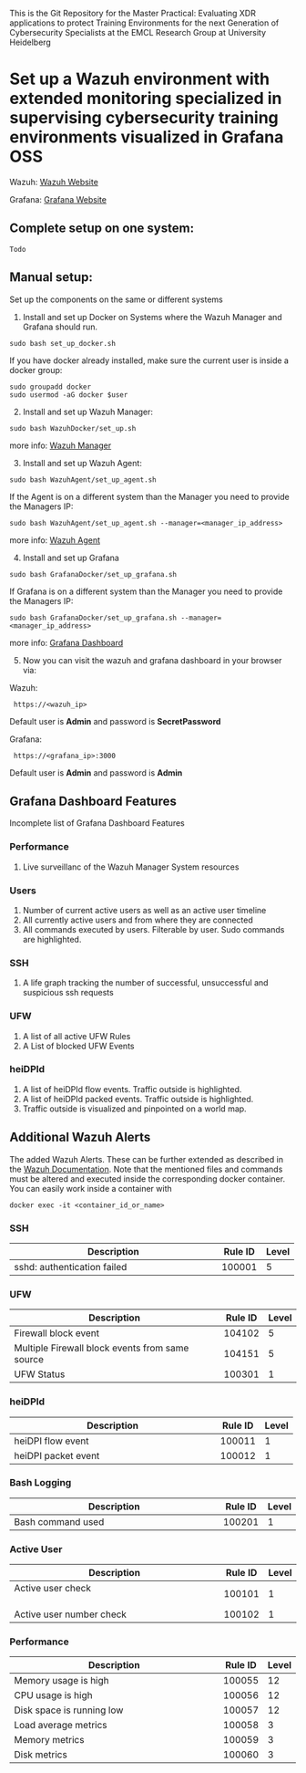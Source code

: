 This is the Git Repository for the Master Practical:
Evaluating XDR applications to protect Training Environments for the next Generation of Cybersecurity Specialists
at the EMCL Research Group at University Heidelberg

# Set up a Wazuh environment with extended monitoring specialized in supervising cybersecurity training environments visualized in Grafana OSS

Wazuh:    [Wazuh Website](https://wazuh.com/)

Grafana:  [Grafana Website](https://grafana.com/)


## Complete setup on one system:
```
Todo
```

## Manual setup:

Set up the components on the same or different systems
1) Install and set up Docker on Systems where the Wazuh Manager and Grafana should run.
```
sudo bash set_up_docker.sh
```
If you have docker already installed, make sure the current user is inside a docker group:
```
sudo groupadd docker
sudo usermod -aG docker $user
```

2) Install and set up Wazuh Manager:
```
sudo bash WazuhDocker/set_up.sh
```
more info: [Wazuh Manager](https://github.com/FeDaas/Master-Practical-Evaluating-XDR-applications/tree/main/WazuhDocker)

3) Install and set up Wazuh Agent:
```
sudo bash WazuhAgent/set_up_agent.sh
```
If the Agent is on a different system than the Manager you need to provide the Managers IP:
```
sudo bash WazuhAgent/set_up_agent.sh --manager=<manager_ip_address>
```

more info: [Wazuh Agent](https://github.com/FeDaas/Master-Practical-Evaluating-XDR-applications/tree/main/WazuhAgent)

4) Install and set up Grafana
```
sudo bash GrafanaDocker/set_up_grafana.sh
```
If Grafana is on a different system than the Manager you need to provide the Managers IP:
```
sudo bash GrafanaDocker/set_up_grafana.sh --manager=<manager_ip_address>
```
more info: [Grafana Dashboard](https://github.com/FeDaas/Master-Practical-Evaluating-XDR-applications/tree/main/GrafanaDocker) 

5) Now you can visit the wazuh and grafana dashboard in your browser via:

Wazuh:
```
 https://<wazuh_ip>
```
Default user is **Admin** and password is **SecretPassword** 

Grafana:
```
 https://<grafana_ip>:3000
```
Default user is **Admin** and password is **Admin** 


## Grafana Dashboard Features

Incomplete list of Grafana Dashboard Features

### Performance

1) Live surveillanc of the Wazuh Manager System resources

### Users

1) Number of current active users as well as an active user timeline
2) All currently active users and from where they are connected
3) All commands executed by users. Filterable by user. Sudo commands are highlighted.

### SSH
1) A life graph tracking the number of successful, unsuccessful and suspicious ssh requests

### UFW
1) A list of all active UFW Rules
2) A List of blocked UFW Events

### heiDPId
1) A list of heiDPId flow events. Traffic outside is highlighted.
2) A list of heiDPId packed events. Traffic outside is highlighted.
3) Traffic outside is visualized and pinpointed on a world map.

## Additional Wazuh Alerts

The added Wazuh Alerts. These can be further extended as described in the [Wazuh Documentation](https://documentation.wazuh.com/current/user-manual/ruleset/rules/custom.html).
Note that the mentioned files and commands must be altered and executed inside the corresponding docker container. You can easily work inside a container with 
```
docker exec -it <container_id_or_name>
```

### SSH

| Description     | Rule ID      | Level |
| ------------- | ------------- | ------|
| sshd: authentication failed &nbsp;&nbsp;&nbsp;&nbsp;&nbsp;&nbsp;&nbsp;&nbsp;&nbsp;&nbsp;&nbsp;&nbsp;&nbsp;&nbsp;&nbsp;&nbsp;&nbsp;&nbsp;&nbsp;&nbsp;&nbsp;&nbsp;&nbsp;&nbsp;&nbsp;&nbsp;&nbsp;&nbsp;&nbsp;&nbsp;&nbsp;&nbsp;&nbsp;&nbsp;| 100001 | 5 |

### UFW

| Description      | Rule ID      | Level |
| ------------- | ------------- | ------|
| Firewall block event | 104102 | 5 |
| Multiple Firewall block events from same source | 104151 | 5 |
| UFW Status | 100301 | 1 |

### heiDPId

| Description      | Rule ID      | Level |
| ------------- | ------------- | ------|
| heiDPI flow event &nbsp;&nbsp;&nbsp;&nbsp;&nbsp;&nbsp;&nbsp;&nbsp;&nbsp;&nbsp;&nbsp;&nbsp;&nbsp;&nbsp;&nbsp;&nbsp;&nbsp;&nbsp;&nbsp;&nbsp;&nbsp;&nbsp;&nbsp;&nbsp;&nbsp;&nbsp;&nbsp;&nbsp;&nbsp;&nbsp;&nbsp;&nbsp;&nbsp;&nbsp;&nbsp;&nbsp;&nbsp;&nbsp;&nbsp;&nbsp;&nbsp;&nbsp;&nbsp;&nbsp;&nbsp;&nbsp;&nbsp;&nbsp;&nbsp; | 100011 | 1 |
| heiDPI packet event | 100012 | 1 |

### Bash Logging

| Description      | Rule ID      | Level |
| ------------- | ------------- | ------|
| Bash command used &nbsp;&nbsp;&nbsp;&nbsp;&nbsp;&nbsp;&nbsp;&nbsp;&nbsp;&nbsp;&nbsp;&nbsp;&nbsp;&nbsp;&nbsp;&nbsp;&nbsp;&nbsp;&nbsp;&nbsp;&nbsp;&nbsp;&nbsp;&nbsp;&nbsp;&nbsp;&nbsp;&nbsp;&nbsp;&nbsp;&nbsp;&nbsp;&nbsp;&nbsp;&nbsp;&nbsp;&nbsp;&nbsp;&nbsp;&nbsp;&nbsp;&nbsp;&nbsp;&nbsp;| 100201 | 1 |


### Active User

| Description      | Rule ID      | Level |
| ------------- | ------------- | ------|
| Active user check &nbsp;&nbsp;&nbsp;&nbsp;&nbsp;&nbsp;&nbsp;&nbsp;&nbsp;&nbsp;&nbsp;&nbsp;&nbsp;&nbsp;&nbsp;&nbsp;&nbsp;&nbsp;&nbsp;&nbsp;&nbsp;&nbsp;&nbsp;&nbsp;&nbsp;&nbsp;&nbsp;&nbsp;&nbsp;&nbsp;&nbsp;&nbsp;&nbsp;&nbsp;&nbsp;&nbsp;&nbsp;&nbsp;&nbsp;&nbsp;&nbsp;&nbsp;&nbsp;&nbsp;&nbsp;&nbsp;&nbsp;&nbsp;&nbsp;&nbsp;| 100101 | 1 |
| Active user number check | 100102 | 1 |

### Performance

| Description      | Rule ID      | Level |
| ------------- | ------------- | ------|
| Memory usage is high &nbsp;&nbsp;&nbsp;&nbsp;&nbsp;&nbsp;&nbsp;&nbsp;&nbsp;&nbsp;&nbsp;&nbsp;&nbsp;&nbsp;&nbsp;&nbsp;&nbsp;&nbsp;&nbsp;&nbsp;&nbsp;&nbsp;&nbsp;&nbsp;&nbsp;&nbsp;&nbsp;&nbsp;&nbsp;&nbsp;&nbsp;&nbsp;&nbsp;&nbsp;&nbsp;&nbsp;&nbsp;&nbsp;&nbsp;&nbsp;&nbsp;&nbsp;| 100055 | 12 |
| CPU usage is high | 100056 | 12 |
| Disk space is running low | 100057 | 12 |
| Load average metrics | 100058 | 3 |
| Memory metrics | 100059 | 3 |
| Disk metrics | 100060 | 3 |






